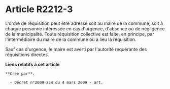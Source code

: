 # Article R2212-3

L'ordre de réquisition peut être adressé soit au maire de la commune, soit à chaque personne intéressée en cas d'urgence,
d'absence ou de négligence de la municipalité. Toute réquisition collective est faite, en principe, par l'intermédiaire du
maire de la commune où a lieu la réquisition.

Sauf cas d'urgence, le maire est averti par l'autorité requérante des réquisitions directes.

**Liens relatifs à cet article**

	**Créé par**:

	  - Décret n°2009-254 du 4 mars 2009 - art.
